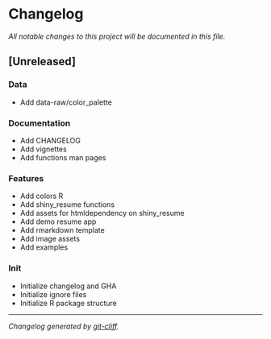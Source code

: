 # Changelog
*All notable changes to this project will be documented in this file.*

## [Unreleased]

### Data

- Add data-raw/color_palette

### Documentation

- Add CHANGELOG
- Add vignettes
- Add functions man pages

### Features

- Add colors R
- Add shiny_resume functions
- Add assets for htmldependency on shiny_resume
- Add demo resume app
- Add rmarkdown template
- Add image assets
- Add examples

### Init

- Initialize changelog and GHA
- Initialize ignore files
- Initialize R package structure

***
*Changelog generated by [git-cliff](https://github.com/orhun/git-cliff).*
